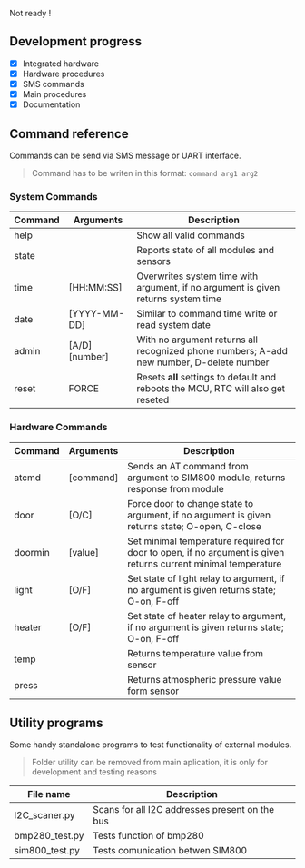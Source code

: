 Not ready !
## Development progress
- [X] Integrated hardware
- [X] Hardware procedures
- [X] SMS commands
- [X] Main procedures
- [X] Documentation

## Command reference
Commands can be send via SMS message or UART interface.
> Command has to be writen in this format: `command arg1 arg2`

### System Commands
| Command | Arguments | Description |
| ------- | --------- | ----------- |
| help    |           | Show all valid commands |
| state   |           | Reports state of all modules and sensors |
| time    |  [HH:MM:SS] | Overwrites system time with argument, if no argument is given returns system time |
| date    | [YYYY-MM-DD] | Similar to command time write or read system date |
| admin   | [A/D] [number] | With no argument returns all recognized phone numbers; A-add new number, D-delete number |
| reset   | FORCE     | Resets **all** settings to default and reboots the MCU, RTC will also get reseted |


### Hardware Commands
| Command | Arguments | Description |
| ------- | --------- | ----------- |
| atcmd   | [command] | Sends an AT command from argument to SIM800 module, returns response from module |
| door    | [O/C]     | Force door to change state to argument, if no argument is given returns state; O-open, C-close |
| doormin | [value]   | Set minimal temperature required for door to open, if no argument is given returns current minimal temperature |
| light   | [O/F]     | Set state of light relay to argument, if no argument is given returns state; O-on, F-off |
| heater  | [O/F]     | Set state of heater relay to argument, if no argument is given returns state; O-on, F-off |
| temp    |           | Returns temperature value from sensor |
| press   |           | Returns atmospheric pressure value form sensor |

## Utility programs
Some handy standalone programs to test functionality of external modules.
> Folder utility can be removed from main aplication, it is only for development and testing reasons

| File name | Description |
| ----- | ----- |
| I2C_scaner.py | Scans for all I2C addresses present on the bus |
| bmp280_test.py | Tests function of bmp280 |
| sim800_test.py | Tests comunication betwen SIM800 |
